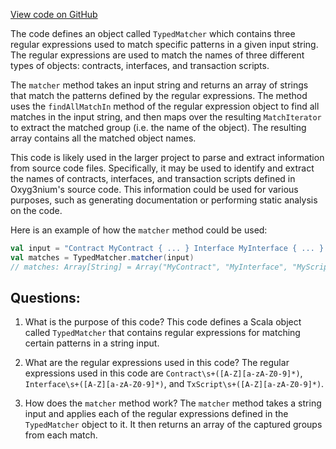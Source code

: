 [View code on GitHub](https://github.com/oxyg3nium/oxyg3nium/ralphc/src/main/scala/org/oxyg3nium/ralphc/TypedMatcher.scala)

The code defines an object called `TypedMatcher` which contains three regular expressions used to match specific patterns in a given input string. The regular expressions are used to match the names of three different types of objects: contracts, interfaces, and transaction scripts. 

The `matcher` method takes an input string and returns an array of strings that match the patterns defined by the regular expressions. The method uses the `findAllMatchIn` method of the regular expression object to find all matches in the input string, and then maps over the resulting `MatchIterator` to extract the matched group (i.e. the name of the object). The resulting array contains all the matched object names.

This code is likely used in the larger project to parse and extract information from source code files. Specifically, it may be used to identify and extract the names of contracts, interfaces, and transaction scripts defined in Oxyg3nium's source code. This information could be used for various purposes, such as generating documentation or performing static analysis on the code. 

Here is an example of how the `matcher` method could be used:

```scala
val input = "Contract MyContract { ... } Interface MyInterface { ... } TxScript MyScript { ... }"
val matches = TypedMatcher.matcher(input)
// matches: Array[String] = Array("MyContract", "MyInterface", "MyScript")
```
## Questions: 
 1. What is the purpose of this code?
   This code defines a Scala object called `TypedMatcher` that contains regular expressions for matching certain patterns in a string input.

2. What are the regular expressions used in this code?
   The regular expressions used in this code are `Contract\s+([A-Z][a-zA-Z0-9]*)`, `Interface\s+([A-Z][a-zA-Z0-9]*)`, and `TxScript\s+([A-Z][a-zA-Z0-9]*)`.

3. How does the `matcher` method work?
   The `matcher` method takes a string input and applies each of the regular expressions defined in the `TypedMatcher` object to it. It then returns an array of the captured groups from each match.